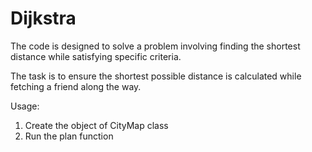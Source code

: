 # Dijkstra
The code is designed to solve a problem involving finding the shortest distance while satisfying specific criteria.

The task is to ensure the shortest possible distance is calculated while fetching a friend along the way.

Usage:
1. Create the object of CityMap class
2. Run the plan function